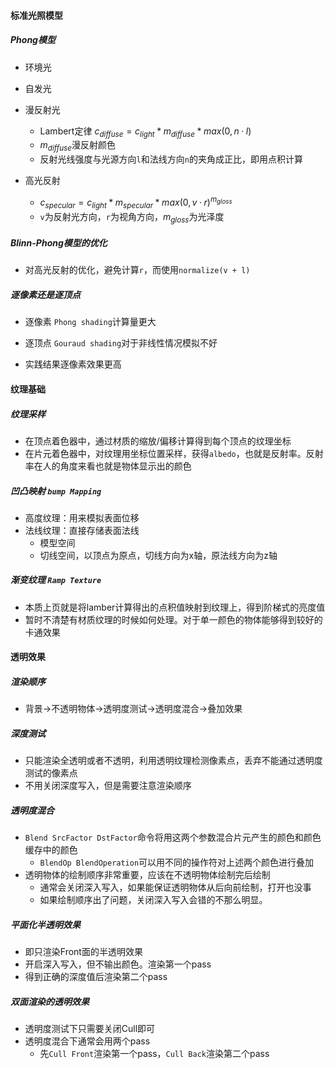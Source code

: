 #### 标准光照模型

##### Phong模型

- 环境光
- 自发光
- 漫反射光
  - Lambert定律 $c_{diffuse}=c_{light}*m_{diffuse}*max(0,n·l)$
  - $m_{diffuse}$漫反射颜色
  - 反射光线强度与光源方向`l`和法线方向`n`的夹角成正比，即用点积计算

- 高光反射
  - $c_{specular}=c_{light}*m_{specular}*max(0,v·r)^{m_{gloss}}$
  - `v`为反射光方向，`r`为视角方向，$m_{gloss}$为光泽度

##### Blinn-Phong模型的优化

- 对高光反射的优化，避免计算`r`，而使用`normalize(v + l)`

##### 逐像素还是逐顶点

- 逐像素 `Phong shading`计算量更大
- 逐顶点 `Gouraud shading`对于非线性情况模拟不好

- 实践结果逐像素效果更高

#### 纹理基础

##### 纹理采样

- 在顶点着色器中，通过材质的缩放/偏移计算得到每个顶点的纹理坐标
- 在片元着色器中，对纹理用坐标位置采样，获得`albedo`，也就是反射率。反射率在人的角度来看也就是物体显示出的颜色

##### 凹凸映射 `bump Mapping`

- 高度纹理：用来模拟表面位移
- 法线纹理：直接存储表面法线
  - 模型空间
  - 切线空间，以顶点为原点，切线方向为x轴，原法线方向为z轴

##### 渐变纹理 `Ramp Texture`

- 本质上页就是将lamber计算得出的点积值映射到纹理上，得到阶梯式的亮度值
- 暂时不清楚有材质纹理的时候如何处理。对于单一颜色的物体能够得到较好的卡通效果

#### 透明效果

##### 渲染顺序

- 背景->不透明物体->透明度测试->透明度混合->叠加效果

##### 深度测试

- 只能渲染全透明或者不透明，利用透明纹理检测像素点，丢弃不能通过透明度测试的像素点
- 不用关闭深度写入，但是需要注意渲染顺序

##### 透明度混合

- `Blend SrcFactor DstFactor`命令将用这两个参数混合片元产生的颜色和颜色缓存中的颜色
  - `BlendOp BlendOperation`可以用不同的操作符对上述两个颜色进行叠加
- 透明物体的绘制顺序非常重要，应该在不透明物体绘制完后绘制
  - 通常会关闭深入写入，如果能保证透明物体从后向前绘制，打开也没事
  - 如果绘制顺序出了问题，关闭深入写入会错的不那么明显。

##### 平面化半透明效果

- 即只渲染Front面的半透明效果
- 开启深入写入，但不输出颜色。渲染第一个pass
- 得到正确的深度值后渲染第二个pass

##### 双面渲染的透明效果

- 透明度测试下只需要关闭Cull即可
- 透明度混合下通常会用两个pass
  - 先`Cull Front`渲染第一个pass，`Cull Back`渲染第二个pass